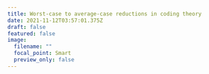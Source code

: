 ```yaml
---
title: Worst-case to average-case reductions in coding theory
date: 2021-11-12T03:57:01.375Z
draft: false
featured: false
image:
  filename: ""
  focal_point: Smart
  preview_only: false
---
```

